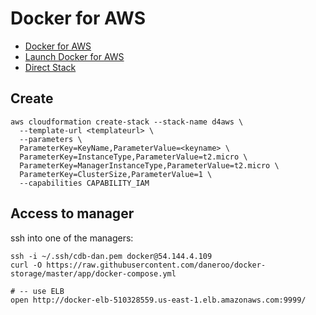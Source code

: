 # Docker for AWS

- [Docker for AWS](https://docs.docker.com/docker-for-aws/)
- [Launch Docker for AWS](https://docs.docker.com/docker-for-aws/release-notes/)
- [Direct Stack](https://console.aws.amazon.com/cloudformation/home#/stacks/new?stackName=Docker&templateURL=https://editions-us-east-1.s3.amazonaws.com/aws/stable/Docker.tmpl)

## Create
```
aws cloudformation create-stack --stack-name d4aws \
  --template-url <templateurl> \
  --parameters \
  ParameterKey=KeyName,ParameterValue=<keyname> \
  ParameterKey=InstanceType,ParameterValue=t2.micro \
  ParameterKey=ManagerInstanceType,ParameterValue=t2.micro \
  ParameterKey=ClusterSize,ParameterValue=1 \
  --capabilities CAPABILITY_IAM
```

## Access to manager
ssh into one of the managers:
```
ssh -i ~/.ssh/cdb-dan.pem docker@54.144.4.109
curl -O https://raw.githubusercontent.com/daneroo/docker-storage/master/app/docker-compose.yml

# -- use ELB
open http://docker-elb-510328559.us-east-1.elb.amazonaws.com:9999/
```
